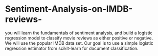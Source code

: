 # Sentiment-Analysis-on-IMDB-reviews-

you will learn the fundamentals of sentiment analysis, and build a logistic regression model to classify movie reviews as either positive or negative. We will use the popular IMDB data set. Our goal is to use a simple logistic regression estimator from scikit-learn for document classification.
